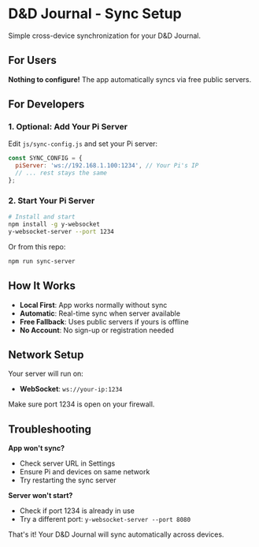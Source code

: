 # D&D Journal - Sync Setup

Simple cross-device synchronization for your D&D Journal.

## For Users

**Nothing to configure!** The app automatically syncs via free public servers.

## For Developers

### 1. Optional: Add Your Pi Server

Edit `js/sync-config.js` and set your Pi server:

```javascript
const SYNC_CONFIG = {
  piServer: 'ws://192.168.1.100:1234', // Your Pi's IP
  // ... rest stays the same
};
```

### 2. Start Your Pi Server

```bash
# Install and start
npm install -g y-websocket
y-websocket-server --port 1234
```

Or from this repo:
```bash
npm run sync-server
```

## How It Works

- **Local First**: App works normally without sync
- **Automatic**: Real-time sync when server available  
- **Free Fallback**: Uses public servers if yours is offline
- **No Account**: No sign-up or registration needed

## Network Setup

Your server will run on:
- **WebSocket**: `ws://your-ip:1234`

Make sure port 1234 is open on your firewall.

## Troubleshooting

**App won't sync?**
- Check server URL in Settings
- Ensure Pi and devices on same network
- Try restarting the sync server

**Server won't start?**
- Check if port 1234 is already in use
- Try a different port: `y-websocket-server --port 8080`

That's it! Your D&D Journal will sync automatically across devices.